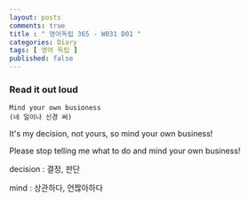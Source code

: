 ```yaml
---
layout: posts
comments: true
title : " 영어독립 365 - W031 D01 "
categories: Diary
tags: [ 영어 독립 ]
published: false
---
```


### Read it out loud

```text
Mind your own busioness
(네 일이나 신경 써)
```

It's my decision, not yours, so mind your own business!

Please stop telling me what to do and mind your own business!

decision
 : 결정, 판단

mind
 : 상관하다, 언짢아하다
